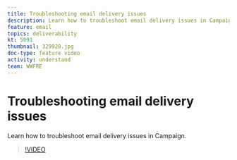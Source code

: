 ```yaml
---
title: Troubleshooting email delivery issues
description: Learn how to troubleshoot email delivery issues in Campaign.
feature: email
topics: deliverability
kt: 5091
thumbnail: 329920.jpg
doc-type: feature video
activity: understand
team: WWFRE
---
```


# Troubleshooting email delivery issues

Learn how to troubleshoot email delivery issues in Campaign.

>[!VIDEO](https://video.tv.adobe.com/v/329920?quality=12)
